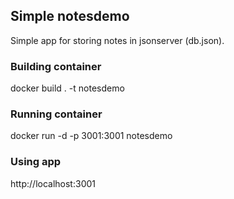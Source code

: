 ## Simple notesdemo

Simple app for storing notes in jsonserver (db.json).

### Building container

docker build . -t notesdemo

### Running container

docker run -d -p 3001:3001 notesdemo

### Using app

http://localhost:3001